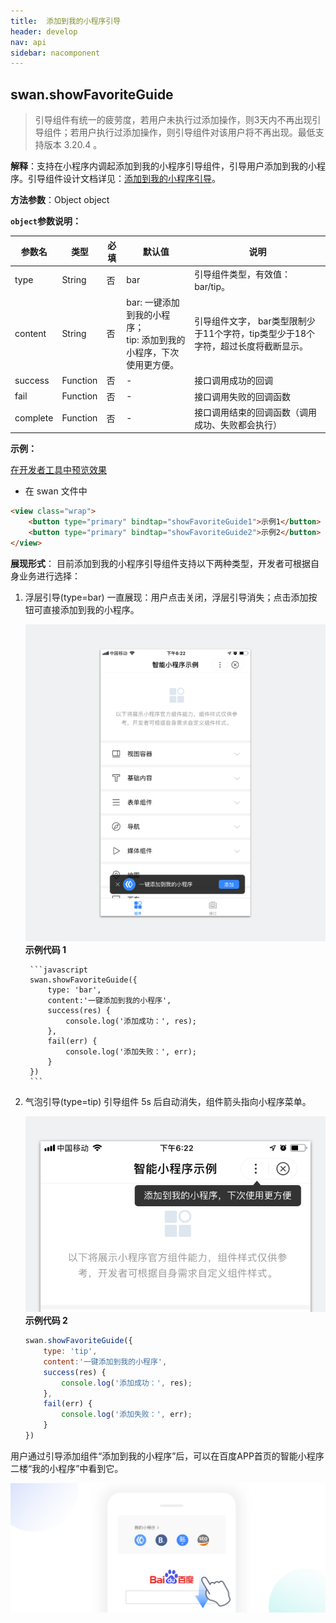 ```yaml
---
title:  添加到我的小程序引导
header: develop
nav: api
sidebar: nacomponent
---
```


## swan.showFavoriteGuide

> 引导组件有统一的疲劳度，若用户未执行过添加操作，则3天内不再出现引导组件；若用户执行过添加操作，则引导组件对该用户将不再出现。最低支持版本 3.20.4 。

**解释**：支持在小程序内调起添加到我的小程序引导组件，引导用户添加到我的小程序。引导组件设计文档详见：<a href="http://smartprogram.baidu.com/docs/design/component/guide_add/">添加到我的小程序引导</a>。



**方法参数**：Object object

**`object`参数说明：**

|参数名 |类型  |必填 | 默认值 |说明|
|---- | ---- | ---- | ----|----|
|type |String | 否 | bar| 引导组件类型，有效值： bar/tip。 |
|content |String| 否 |bar: 一键添加到我的小程序；<br> tip: 添加到我的小程序，下次使用更方便。| 引导组件文字， bar类型限制少于11个字符，tip类型少于18个字符，超过长度将截断显示。|
|success |Function  |  否 | -| 接口调用成功的回调|
|fail   | Function |   否  |-| 接口调用失败的回调函数|
|complete  |  Function |   否 | -| 接口调用结束的回调函数（调用成功、失败都会执行）|

**示例：**

<a href="swanide://fragment/3140dd2436533b3006aac9d326e8faf41557730578312" title="在开发者工具中预览效果" target="_blank">在开发者工具中预览效果</a>

* 在 swan 文件中

```html
<view class="wrap">
    <button type="primary" bindtap="showFavoriteGuide1">示例1</button>
    <button type="primary" bindtap="showFavoriteGuide2">示例2</button>
</view>
```


**展现形式**：
目前添加到我的小程序引导组件支持以下两种类型，开发者可根据自身业务进行选择：

1. 浮层引导(type=bar)
    一直展现：用户点击关闭，浮层引导消失；点击添加按钮可直接添加到我的小程序。

    ![图片](../../../img/api/nacomponent/强引导.png)
    **示例代码 1**

        ```javascript
        swan.showFavoriteGuide({
            type: 'bar',
            content:'一键添加到我的小程序',
            success(res) {
                console.log('添加成功：', res);
            },
            fail(err) {
                console.log('添加失败：', err);
            }
        })
        ```

2. 气泡引导(type=tip)
    引导组件 5s 后自动消失，组件箭头指向小程序菜单。

    ![图片](../../../img/api/nacomponent/弱引导.png)
    **示例代码 2**

    ```javascript
    swan.showFavoriteGuide({
        type: 'tip',
        content:'一键添加到我的小程序',
        success(res) {
            console.log('添加成功：', res);
        },
        fail(err) {
            console.log('添加失败：', err);
        }
    })
    ```

用户通过引导添加组件“添加到我的小程序”后，可以在百度APP首页的智能小程序二楼“我的小程序”中看到它。
<div class="m-doc-custom-examples">
	<div class="m-doc-custom-examples-correct">
		<img src="../../../img/design/component/guide_add/2.png">
	</div>
</div>


